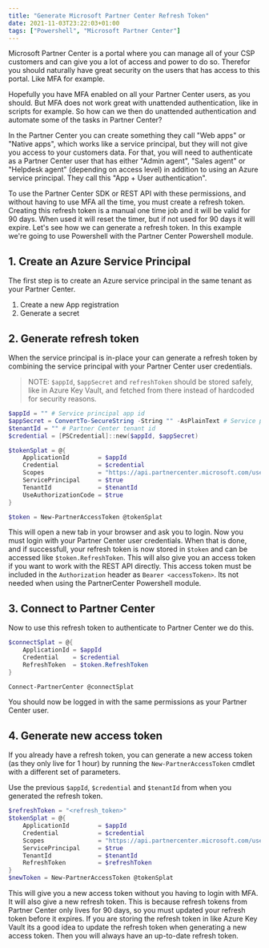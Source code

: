 ```yaml
---
title: "Generate Microsoft Partner Center Refresh Token"
date: 2021-11-03T23:22:03+01:00
tags: ["Powershell", "Microsoft Partner Center"]
---
```


Microsoft Partner Center is a portal where you can manage all of your CSP customers and can give you a lot of access and power to do so. Therefor you should naturally have great security on the users that has access to this portal. Like MFA for example.

Hopefully you have MFA enabled on all your Partner Center users, as you should. But MFA does not work great with unattended authentication, like in scripts for example. So how can we then do unattended authentication and automate some of the tasks in Partner Center?

In the Partner Center you can create something they call "Web apps" or "Native apps", which works like a service principal, but they will not give you access to your customers data. For that, you will need to authenticate as a Partner Center user that has either "Admin agent", "Sales agent" or "Helpdesk agent" (depending on access level) in addition to using an Azure service principal. They call this "App + User authentication".

To use the Partner Center SDK or REST API with these permissions, and without having to use MFA all the time, you must create a refresh token. Creating this refresh token is a manual one time job and it will be valid for 90 days. When used it will reset the timer, but if not used for 90 days it will expire. Let's see how we can generate a refresh token. In this example we're going to use Powershell with the Partner Center Powershell module.

## 1. Create an Azure Service Principal

The first step is to create an Azure service principal in the same tenant as your Partner Center.

1. Create a new App registration
2. Generate a secret

## 2. Generate refresh token

When the service principal is in-place your can generate a refresh token by combining the service principal with your Partner Center user credentials.

>NOTE: `$appId`, `$appSecret` and `refreshToken` should be stored safely, like in Azure Key Vault, and fetched from there instead of hardcoded for security reasons.

```powershell
$appId = "" # Service principal app id
$appSecret = ConvertTo-SecureString -String "" -AsPlainText # Service principal secret
$tenantId = "" # Partner Center tenant id
$credential = [PSCredential]::new($appId, $appSecret)

$tokenSplat = @{
    ApplicationId        = $appId
    Credential           = $credential
    Scopes               = "https://api.partnercenter.microsoft.com/user_impersonation"
    ServicePrincipal     = $true
    TenantId             = $tenantId
    UseAuthorizationCode = $true
}

$token = New-PartnerAccessToken @tokenSplat
```

This will open a new tab in your browser and ask you to login. Now you must login with your Partner Center user credentials. When that is done, and if successfull, your refresh token is now stored in `$token` and can be accessed like `$token.RefreshToken`. This will also give you an access token if you want to work with the REST API directly. This access token must  be included in the `Authorization` header as `Bearer <accessToken>`. Its not needed when using the PartnerCenter Powershell module.

## 3. Connect to Partner Center

Now to use this refresh token to authenticate to Partner Center we do this.

```powershell
$connectSplat = @{
    ApplicationId = $appId
    Credential    = $credential
    RefreshToken  = $token.RefreshToken
}

Connect-PartnerCenter @connectSplat
```

You should now be logged in with the same permissions as your Partner Center user.

## 4. Generate new access token

If you already have a refresh token, you can generate a new access token (as they only live for 1 hour) by running the `New-PartnerAccessToken` cmdlet with a different set of parameters.

Use the previous `$appId`, `$credential` and `$tenantId` from when you generated the refresh token.

```powershell
$refreshToken = "<refresh_token>"
$tokenSplat = @{
    ApplicationId        = $appId
    Credential           = $credential
    Scopes               = "https://api.partnercenter.microsoft.com/user_impersonation"
    ServicePrincipal     = $true
    TenantId             = $tenantId
    RefreshToken         = $refreshToken
}
$newToken = New-PartnerAccessToken @tokenSplat
```

This will give you a new access token without you having to login with MFA. It will also give a new refresh token. This is because refresh tokens from Partner Center only lives for 90 days, so you must updated your refresh token before it expires. If you are storing the refresh token in like Azure Key Vault its a good idea to update the refresh token when generating a new access token. Then you will always have an up-to-date refresh token.
